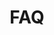---
title: FAQ
layout: "faq"

faq:
    enable: true
    heading: Frequently Asked questions
    faq:
        - question: What are the office hours at Hyggelig?
          answer: Our coworking space is open 24/7 for all members with a monthly pass.
        - question: What amenities do you offer?
          answer: We offer super fast internet, free printer and scanner, ergonomic chairs, height-adjustable desks, storage lockers, a fully stocked kitchen, free tea and coffee, a meeting room and a private call booth.
        - question: Do you have private office spaces available?
          answer: Hyggelig is a small space with only 16 desks, so we do not have space to offer private office space.
        - question: Can I host a meeting at Hyggelig?
          answer: We have a designated meeting room that is available for members to reserve at no extra charge. The room is equipped with a whiteboard, a table for two people and couch for those laid back meetings.
        - question: What other options are available for online calls?
          answer: We have a phone booth available for members to use for phone calls or online meetings. Our high-speed internet connection and reliable Wi-Fi make it easy to stay connected and productive while working at Hyggelig.
        - question: What kind of professionals use Hyggelig?
          answer: Our coworking space has received a wide range of professionals, including software developers, digital designers, startup founders, journalists, business coaches, a filmmaker and an art manager.
        - question: Is there a trial period available?
          answer: "Yes. We offer a free trial day to all prospective members. Contact us to schedule your free trial day and see if Hyggelig is the right fit for you. Trial day schedule: Monday to Friday, from 9 a.m to 18 p.m."
        - question: Are there any lunch options available near Hyggelig?
          answer: Yes, there are several great lunch options within walking distance of our coworking space. What really sets our coworking community apart is the opportunity to connect with your coworkers. Many of our members enjoy going out for lunch together as a group, which is a great way to network, socialize, and exchange ideas. And if you prefer to bring your own lunch, our fully stocked kitchen is available for members to prepare and enjoy their meals on-site.
        - question: Is Hyggelig accessible by public transportation?
          answer: Yes, Hyggelig is centrally located and easily accessible by public transportation. We are located right next to Largo do Intendente with the Metro (Intendente Station) and several bus stops within walking distance. Our central location also makes it easy to reach us by bike or on foot.
        - question: What kind of internet and Wi-Fi speeds do you offer at Hyggelig?
          answer: At Hyggelig, we offer Gigabit internet speeds and Wi-Fi 6 throughout our coworking space. This means that you'll have access to some of the fastest and most reliable internet speeds available, making it easy to work, stream, and download without interruption
        - question: Do you have a single day pass or a week pass?
          answer: No. At the moment we only offer monthly passes. We welcome everyone to schedule a free trial day and see if Hyggelig is the right fit for you. We don't offer single day or week passes, but we do offer trial days for those who want to check out our coworking space before committing to a monthly pass. This allows potential members to experience the space and see if it fits their needs. If you're interested in scheduling a trial day, please contact us and we'll be happy to arrange it for you.
        - question: Do I have to commit to a minimum stay period at Hyggelig?
          answer: No, we do not require a minimum stay period for our monthly pass package.
        - question: Can I receive mail and packages at Hyggelig?
          answer: Yes, you are welcome to have your mail and packages delivered to Hyggelig.
        - question: Can I bring my dog or other pets to the coworking space?
          answer: Unfortunately, we do not allow pets in the coworking space. We apologize for any inconvenience this may cause.
        - question: Is it possible to use Hyggelig's address as my company's registered address?
          answer: No, we do not allow companies to be registered at our address. Our coworking space is for professional use only, and we do not provide virtual office services or allow companies to use our address for legal or registration purposes.
          
    
fourth_section:
    enable: true
    heading: Located in the Coolest Neighbourhood in lisbon
    btn: Visit Us
    btn_link: /about/
---
